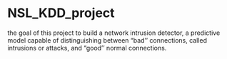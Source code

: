 # NSL_KDD_project
the goal of this project to build a network intrusion detector, a predictive model capable of distinguishing between “bad’’ connections, called intrusions or attacks, and “good’’ normal connections.
